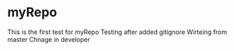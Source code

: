 # myRepo
This is the first test for myRepo
Testing after added gitignore
Wirteing from master
Chnage in developer